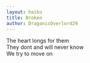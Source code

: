 ```yaml
---
layout: haiku
title: Broken
author: DragonicOverlord29
---
```


The heart longs for them<br>
They dont and will never know<br>
We try to move on<br>